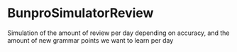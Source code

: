 # BunproSimulatorReview
Simulation of the amount of review per day depending on accuracy, and the amount of new grammar points we want to learn per day
